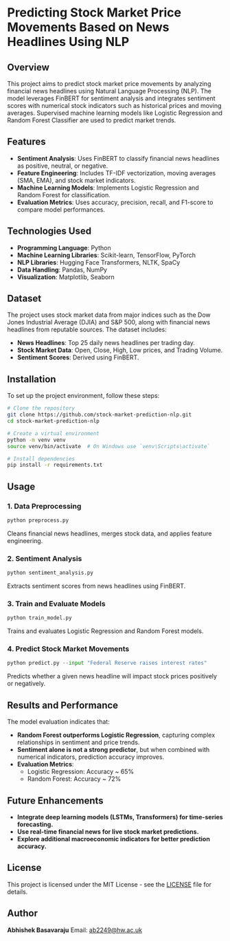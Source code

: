 # Predicting Stock Market Price Movements Based on News Headlines Using NLP

## Overview
This project aims to predict stock market price movements by analyzing financial news headlines using Natural Language Processing (NLP).
The model leverages FinBERT for sentiment analysis and integrates sentiment scores with numerical stock indicators such as historical prices and moving averages.
Supervised machine learning models like Logistic Regression and Random Forest Classifier are used to predict market trends.

## Features
- **Sentiment Analysis**: Uses FinBERT to classify financial news headlines as positive, neutral, or negative.
- **Feature Engineering**: Includes TF-IDF vectorization, moving averages (SMA, EMA), and stock market indicators.
- **Machine Learning Models**: Implements Logistic Regression and Random Forest for classification.
- **Evaluation Metrics**: Uses accuracy, precision, recall, and F1-score to compare model performances.

## Technologies Used
- **Programming Language**: Python
- **Machine Learning Libraries**: Scikit-learn, TensorFlow, PyTorch
- **NLP Libraries**: Hugging Face Transformers, NLTK, SpaCy
- **Data Handling**: Pandas, NumPy
- **Visualization**: Matplotlib, Seaborn

## Dataset
The project uses stock market data from major indices such as the Dow Jones Industrial Average (DJIA) and S&P 500, along with financial news headlines from reputable sources. The dataset includes:
- **News Headlines**: Top 25 daily news headlines per trading day.
- **Stock Market Data**: Open, Close, High, Low prices, and Trading Volume.
- **Sentiment Scores**: Derived using FinBERT.

## Installation
To set up the project environment, follow these steps:
```bash
# Clone the repository
git clone https://github.com/stock-market-prediction-nlp.git
cd stock-market-prediction-nlp

# Create a virtual environment
python -m venv venv
source venv/bin/activate  # On Windows use `venv\Scripts\activate`

# Install dependencies
pip install -r requirements.txt
```

## Usage
### 1. Data Preprocessing
```python
python preprocess.py
```
Cleans financial news headlines, merges stock data, and applies feature engineering.

### 2. Sentiment Analysis
```python
python sentiment_analysis.py
```
Extracts sentiment scores from news headlines using FinBERT.

### 3. Train and Evaluate Models
```python
python train_model.py
```
Trains and evaluates Logistic Regression and Random Forest models.

### 4. Predict Stock Market Movements
```python
python predict.py --input "Federal Reserve raises interest rates"
```
Predicts whether a given news headline will impact stock prices positively or negatively.

## Results and Performance
The model evaluation indicates that:
- **Random Forest outperforms Logistic Regression**, capturing complex relationships in sentiment and price trends.
- **Sentiment alone is not a strong predictor**, but when combined with numerical indicators, prediction accuracy improves.
- **Evaluation Metrics**:
  - Logistic Regression: Accuracy ~ 65%
  - Random Forest: Accuracy ~ 72%

## Future Enhancements
- **Integrate deep learning models (LSTMs, Transformers) for time-series forecasting.**
- **Use real-time financial news for live stock market predictions.**
- **Explore additional macroeconomic indicators for better prediction accuracy.**

## License
This project is licensed under the MIT License - see the [LICENSE](LICENSE) file for details.

## Author
**Abhishek Basavaraju**
Email: ab2249@hw.ac.uk  
